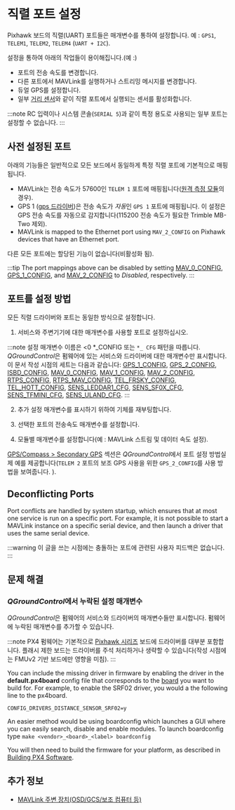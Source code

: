 # 직렬 포트 설정

Pixhawk 보드의 직렬(UART) 포트들은 매개변수를 통하여 설정합니다. 예 : `GPS1`, `TELEM1`, `TELEM2`, `TELEM4` (`UART + I2C`).

설정을 통하여 아래의 작업들이 용이해집니다.(예 :)

* 포트의 전송 속도를 변경합니다.
* 다른 포트에서 MAVLink를 실행하거나 스트리밍 메시지를 변경합니다.
* 듀얼 GPS를 설정합니다.
* 일부 [거리 센서](../sensor/rangefinders.md)와 같이 직렬 포트에서 실행되는 센서를 활성화합니다.

:::note RC
입력이나 시스템 콘솔(`SERIAL 5`)과 같이 특정 용도로 사용되는 일부 포트는 설정할 수 없습니다.
:::

<span id="default_port_mapping"></span>

## 사전 설정된 포트

아래의 기능들은 일반적으로 모든 보드에서 동일하게 특정 직렬 포트에 기본적으로 매핑됩니다.

* MAVLink는 전송 속도가 57600인 `TELEM 1` 포트에 매핑됩니다([원격 측정 모듈](../telemetry/README.md)의 경우).
* GPS 1 ([gps 드라이버](../modules/modules_driver.md#gps))은 전송 속도가 *자동*인 `GPS 1` 포트에 매핑됩니다. 이 설정은 GPS 전송 속도를 자동으로 감지합니다(115200 전송 속도가 필요한 Trimble MB-Two 제외).
* MAVLink is mapped to the Ethernet port using `MAV_2_CONFIG` on Pixhawk devices that have an Ethernet port.

다른 모든 포트에는 할당된 기능이 없습니다(비활성화 됨).

:::tip
The port mappings above can be disabled by setting [MAV_0_CONFIG](../advanced_config/parameter_reference.md#MAV_0_CONFIG), [GPS_1_CONFIG](../advanced_config/parameter_reference.md#GPS_1_CONFIG), and [MAV_2_CONFIG](../advanced_config/parameter_reference.md#MAV_2_CONFIG) to *Disabled*, respectively.
:::

## 포트를 설정 방법

모든 직렬 드라이버와 포트는 동일한 방식으로 설정합니다.

1. 서비스와 주변기기에 대한 매개변수를 사용할 포트로 설정하십시오.
    
:::note
설정 매개변수 이름은 <0 *_CONFIG</code> 또는 `*_ CFG` 패턴을 따릅니다. *QGroundControl*은 펌웨어에 있는 서비스와 드라이버에 대한 매개변수만 표시합니다. 이 문서 작성 시점의 세트는 다음과 같습니다: [GPS_1_CONFIG](../advanced_config/parameter_reference.md#GPS_1_CONFIG), [GPS_2_CONFIG](../advanced_config/parameter_reference.md#GPS_2_CONFIG), [ISBD_CONFIG](../advanced_config/parameter_reference.md#ISBD_CONFIG), [MAV_0_CONFIG](../advanced_config/parameter_reference.md#MAV_0_CONFIG), [MAV_1_CONFIG](../advanced_config/parameter_reference.md#MAV_1_CONFIG), [MAV_2_CONFIG](../advanced_config/parameter_reference.md#MAV_2_CONFIG), [RTPS_CONFIG](../advanced_config/parameter_reference.md#RTPS_CONFIG), [RTPS_MAV_CONFIG](../advanced_config/parameter_reference.md#RTPS_MAV_CONFIG), [TEL_FRSKY_CONFIG](../advanced_config/parameter_reference.md#TEL_FRSKY_CONFIG), [TEL_HOTT_CONFIG](../advanced_config/parameter_reference.md#TEL_HOTT_CONFIG), [SENS_LEDDAR1_CFG](../advanced_config/parameter_reference.md#SENS_LEDDAR1_CFG), [SENS_SF0X_CFG](../advanced_config/parameter_reference.md#SENS_SF0X_CFG), [SENS_TFMINI_CFG](../advanced_config/parameter_reference.md#SENS_TFMINI_CFG), [SENS_ULAND_CFG](../advanced_config/parameter_reference.md#SENS_ULAND_CFG).
:::

2. 추가 설정 매개변수를 표시하기 위하여 기체를 재부팅합니다.

3. 선택한 포트의 전송속도 매개변수를 설정합니다.
4. 모듈별 매개변수를 설정합니다(예 : MAVLink 스트림 및 데이터 속도 설정).

[GPS/Compass > Secondary GPS](../gps_compass/README.md#dual_gps) 섹션은 *QGroundControl*에서 포트 설정 방법실제 예를 제공합니다(`TELEM 2` 포트의 보조 GPS 사용을 위한 `GPS_2_CONFIG`를 사용 방법을 보여줍니다. ).

## Deconflicting Ports

Port conflicts are handled by system startup, which ensures that at most one service is run on a specific port. For example, it is not possible to start a MAVLink instance on a specific serial device, and then launch a driver that uses the same serial device.

:::warning
이 글을 쓰는 시점에는 충돌하는 포트에 관련된 사용자 피드백은 없습니다.
:::

## 문제 해결

<span id="parameter_not_in_firmware"></span>

### *QGroundControl*에서 누락된 설정 매개변수

*QGroundControl*은 펌웨어의 서비스와 드라이버의 매개변수들만 표시합니다. 펌웨어에 누락된 매개변수를 추가할 수 있습니다.

:::note PX4 펌웨어는 기본적으로 [Pixhawk 시리즈](../flight_controller/pixhawk_series.md) 보드에 드라이버를 대부분 포함합니다. 플래시 제한 보드는 드라이버를 주석 처리하거나 생략할 수 있습니다(작성 시점에는 FMUv2 기반 보드에만 영향을 미침).
:::

You can include the missing driver in firmware by enabling the driver in the **default.px4board** config file that corresponds to the [board](https://github.com/PX4/PX4-Autopilot/tree/master/boards/px4) you want to build for. For example, to enable the SRF02 driver, you would a the following line to the px4board.

    CONFIG_DRIVERS_DISTANCE_SENSOR_SRF02=y
    

An easier method would be using boardconfig which launches a GUI where you can easily search, disable and enable modules. To launch boardconfig type `make <vendor>_<board>_<label> boardconfig`

You will then need to build the firmware for your platform, as described in [Building PX4 Software](../dev_setup/building_px4.md).

## 추가 정보

* [MAVLink 주변 장치(OSD/GCS/보조 컴퓨터 등)](../peripherals/mavlink_peripherals.md)
